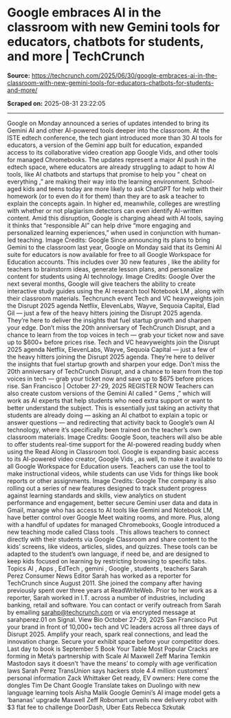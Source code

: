 # Google embraces AI in the classroom with new Gemini tools for educators, chatbots for students, and more | TechCrunch

**Source:** https://techcrunch.com/2025/06/30/google-embraces-ai-in-the-classroom-with-new-gemini-tools-for-educators-chatbots-for-students-and-more/

**Scraped on:** 2025-08-31 23:22:05

---

Google on Monday
announced
a series of updates intended to bring its Gemini AI and other AI-powered tools deeper into the classroom. At the ISTE edtech conference, the tech giant introduced more than 30 AI tools for educators, a version of the Gemini app built for education, expanded access to its collaborative video creation app Google Vids, and other tools for managed Chromebooks.
The updates represent a major AI push in the edtech space, where educators are already struggling to adapt to how AI tools,
like AI chatbots
and startups that promise to help you “
cheat on everything
,” are making their way into the learning environment.
School-aged kids and teens today are more likely to ask ChatGPT for help with their homework (or to even do it for them) than they are to ask a teacher to explain the concepts again. In higher ed, meanwhile, colleges are
wrestling with
whether or not plagiarism detectors can even identify AI-written content.
Amid this disruption, Google is charging ahead with AI tools, saying it thinks that “responsible AI” can help drive “more engaging and personalized learning experiences,” when used in conjunction with human-led teaching.
Image Credits:
Google
Since
announcing
its plans to bring Gemini to the classroom last year, Google on Monday said that its Gemini AI suite for educators is now available for free to all Google Workspace for Education accounts.
This includes
over 30 new features
, like the ability for teachers to brainstorm ideas, generate lesson plans, and personalize content for students using AI technology.
Image Credits:
Google
Over the next several months,
Google will give teachers
the ability to create interactive study guides using the AI research tool
Notebook LM
, along with their classroom materials.
Techcrunch event
Tech and VC heavyweights join the Disrupt 2025 agenda
Netflix, ElevenLabs, Wayve, Sequoia Capital, Elad Gil — just a few of the heavy hitters joining the Disrupt 2025 agenda. They’re here to deliver the insights that fuel startup growth and sharpen your edge. Don’t miss the 20th anniversary of TechCrunch Disrupt, and a chance to learn from the top voices in tech — grab your ticket now and save up to $600+ before prices rise.
Tech and VC heavyweights join the Disrupt 2025 agenda
Netflix, ElevenLabs, Wayve, Sequoia Capital — just a few of the heavy hitters joining the Disrupt 2025 agenda. They’re here to deliver the insights that fuel startup growth and sharpen your edge. Don’t miss the 20th anniversary of TechCrunch Disrupt, and a chance to learn from the top voices in tech — grab your ticket now and save up to $675 before prices rise.
San Francisco
|
October 27-29, 2025
REGISTER NOW
Teachers can also create custom versions of the Gemini AI called “
Gems
,” which will work as
AI experts
that help students who need extra support or want to better understand the subject.
This is essentially just taking an activity that students are already doing — asking an AI chatbot to explain a topic or answer questions — and redirecting that activity back to Google’s own AI technology, where it’s specifically been trained on the teacher’s own classroom materials.
Image Credits:
Google
Soon, teachers will also be able to offer students real-time support for the AI-powered reading buddy when using the
Read Along in Classroom
tool.
Google is expanding basic access to its AI-powered video creator,
Google Vids
, as well, to make it available to all Google Workspace for Education users. Teachers can use the tool to make instructional videos, while students can use Vids for things like book reports or other assignments.
Image Credits:
Google
The company is also
rolling
out a series of new features designed to track student progress against learning standards and skills, view analytics on student performance and engagement, better secure Gemini user data and data in Gmail, manage who has access to AI tools like Gemini and Notebook LM, have better control over Google Meet waiting rooms, and more.
Plus, along with a handful of updates for managed Chromebooks, Google introduced a new teaching mode
called Class tools
. This allows teachers to connect directly with their students via Google Classroom and share content to the kids’ screens, like videos, articles, slides, and quizzes. These tools can be adapted to the student’s own language, if need be, and are designed to keep kids focused on learning by restricting browsing to specific tabs.
Topics
AI
,
Apps
,
EdTech
,
gemini
,
Google
,
students
,
teachers
Sarah Perez
Consumer News Editor
Sarah has worked as a reporter for TechCrunch since August 2011. She joined the company after having previously spent over three years at ReadWriteWeb. Prior to her work as a reporter, Sarah worked in I.T. across a number of industries, including banking, retail and software.
You can contact or verify outreach from Sarah by emailing
sarahp@techcrunch.com
or via encrypted message at sarahperez.01 on Signal.
View Bio
October 27-29, 2025
San Francisco
Put your brand in front of 10,000+ tech and VC leaders across all three days of Disrupt 2025. Amplify your reach, spark real connections, and lead the innovation charge. Secure your exhibit space before your competitor does.
Last day to book is September 5
Book Your Table
Most Popular
Cracks are forming in Meta’s partnership with Scale AI
Maxwell Zeff
Marina Temkin
Mastodon says it doesn’t ‘have the means’ to comply with age verification laws
Sarah Perez
TransUnion says hackers stole 4.4 million customers’ personal information
Zack Whittaker
Get ready, EV owners: Here come the dongles
Tim De Chant
Google Translate takes on Duolingo with new language learning tools
Aisha Malik
Google Gemini’s AI image model gets a ‘bananas’ upgrade
Maxwell Zeff
Robomart unveils new delivery robot with $3 flat fee to challenge DoorDash, Uber Eats
Rebecca Szkutak